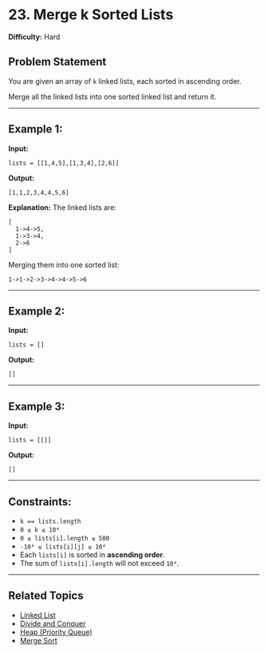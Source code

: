 # 23. Merge k Sorted Lists

**Difficulty:** Hard

## Problem Statement

You are given an array of `k` linked lists, each sorted in ascending order.

Merge all the linked lists into one sorted linked list and return it.

---

## Example 1:

**Input:**
```plaintext
lists = [[1,4,5],[1,3,4],[2,6]]
```
**Output:**
```plaintext
[1,1,2,3,4,4,5,6]
```
**Explanation:**
The linked lists are:
```
[
  1->4->5,
  1->3->4,
  2->6
]
```
Merging them into one sorted list:
```
1->1->2->3->4->4->5->6
```

---

## Example 2:

**Input:**
```plaintext
lists = []
```
**Output:**
```plaintext
[]
```

---

## Example 3:

**Input:**
```plaintext
lists = [[]]
```
**Output:**
```plaintext
[]
```

---

## Constraints:

- `k == lists.length`
- `0 ≤ k ≤ 10⁴`
- `0 ≤ lists[i].length ≤ 500`
- `-10⁴ ≤ lists[i][j] ≤ 10⁴`
- Each `lists[i]` is sorted in **ascending order**.
- The sum of `lists[i].length` will not exceed `10⁴`.

---

## Related Topics

- [Linked List](https://leetcode.com/tag/linked-list/)
- [Divide and Conquer](https://leetcode.com/tag/divide-and-conquer/)
- [Heap (Priority Queue)](https://leetcode.com/tag/heap-priority-queue/)
- [Merge Sort](https://leetcode.com/tag/merge-sort/)
